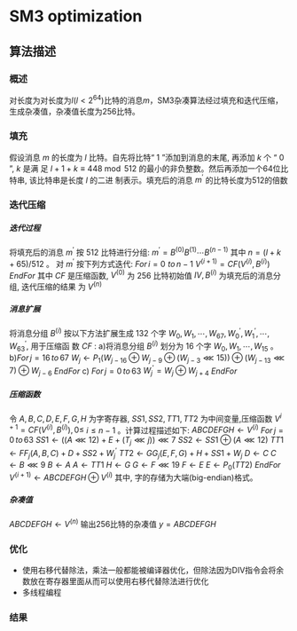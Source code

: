 # SM3 optimization

## 算法描述
### 概述
对长度为对长度为$l(l<2^{64})$比特的消息$m$，SM3杂凑算法经过填充和迭代压缩，生成杂凑值，杂凑值长度为256比特。

### 填充
假设消息 $m$ 的长度为 $l$ 比特。自先将比特“ 1 ”添加到消息的末尾, 再添加 $k$ 个 “ 0 ”, $k$ 是满 足 $l+1+k \equiv 448 \bmod 512$ 的最小的非负整数。然后再添加一个64位比特串, 该比特串是长度 $l$ 的二进 制表示。填充后的消息 $m^{\prime}$ 的比特长度为512的倍数

### 迭代压缩
##### 迭代过程
将填充后的消息 $m^{\prime}$ 按 512 比特进行分组: $m^{\prime}=B^{(0)} B^{(1)} \cdots B^{(n-1)}$
其中 $n=(l+k+65) / 512$ 。
对 $m^{\prime}$ 按下列方式迭代:
$For\, i=0\,\, to\, n-1$
$V^{(i+1)}=C F\left(V^{(i)}, B^{(i)}\right)$
$EndFor$
其中 $C F$ 是压缩函数, $V^{(0)}$ 为 256 比特初始值 $I V, B^{(i)}$ 为填充后的消息分组, 迭代压缩的结果 为 $V^{(n)}$ 
##### 消息扩展
将消息分组 $B^{(i)}$ 按以下方法扩展生成 132 个字 $W_{0}, W_{1}, \cdots, W_{67}, W_{0}^{\prime}, W_{1}^{\prime}, \cdots, W_{63}^{\prime}$, 用于压缩函 数 $C F$ :
a)将消息分组 $B^{(i)}$ 划分为 16 个字 $W_{0}, W_{1}, \cdots, W_{15}$ 。
b)$For\, j=16\, to \,67$
$W_{j} \leftarrow P_{1}\left(W_{j-16} \oplus W_{j-9} \oplus\left(W_{j-3} \lll 15\right)\right) \oplus\left(W_{j-13} \lll 7\right) \oplus W_{j-6}$
$EndFor$
c) $For \,j=0 \,to\, 63$
$W_{j}^{\prime}=W_{j} \oplus W_{j+4}$
$EndFor$

##### 压缩函数
令 $A, B, C, D, E, F, G, H$ 为字寄存器, $S S 1, S S 2, T T 1, T T 2$ 为中间变量,压缩函数 $V^{i+1}=C F\left(V^{(i)}, B^{(i)}\right), 0 \leq$ $i \leq n-1$ 。计算过程描述如下:
$A B C D E F G H \leftarrow V^{(i)}$
$For \,j=0 \,to\, 63$
$S S 1 \leftarrow\left((A \lll 12)+E+\left(T_{j} \lll j\right)\right) \lll 7$
$S S 2 \leftarrow S S 1 \oplus(A \lll 12)$
$T T 1 \leftarrow F F_{j}(A, B, C)+D+S S 2+W_{j}^{\prime}$
$T T 2 \leftarrow G G_{j}(E, F, G)+H+S S 1+W_{j}$
$D \leftarrow C$
$C \leftarrow B \lll 9$
$B \leftarrow A$
$A \leftarrow T T 1$
$H \leftarrow G$
$G \leftarrow F \lll 19$
$F \leftarrow E$
$E \leftarrow P_{0}(T T 2)$
$EndFor$
$V^{(i+1)} \leftarrow A B C D E F G H \oplus V^{(i)}$
其中, 字的存储为大端(big-endian)格式。

##### 杂凑值
$A B C D E F G H \leftarrow V^{(n)}$
输出256比特的杂凑值 $y=A B C D E F G H$ 

### 优化
* 使用右移代替除法，乘法一般都能被编译器优化，但除法因为DIV指令会将余数放在寄存器里面从而可以使用右移代替除法进行优化
* 多线程编程

### 结果
